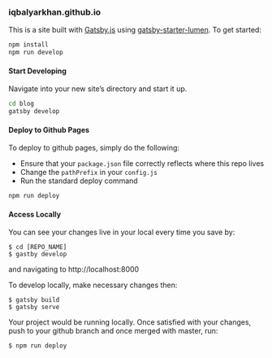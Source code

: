 ### iqbalyarkhan.github.io

This is a site built with [Gatsby.js](https://www.gatsbyjs.org/) using [gatsby-starter-lumen](https://github.com/alxshelepenok/gatsby-starter-lumen). To get started:

```bash
npm install
npm run develop
```

#### Start Developing

Navigate into your new site’s directory and start it up.

```sh
cd blog
gatsby develop
```

#### Deploy to Github Pages

To deploy to github pages, simply do the following:

- Ensure that your `package.json` file correctly reflects where this repo lives
- Change the `pathPrefix` in your `config.js`
- Run the standard deploy command

```sh
npm run deploy
```


#### Access Locally
You can see your changes live in your local every time you save by:
```
$ cd [REPO_NAME]
$ gastby develop
```
and navigating to http://localhost:8000

To develop locally, make necessary changes then:
```
$ gatsby build
$ gatsby serve
```
Your project would be running locally. Once satisfied with your changes, push to your
github branch and once merged with master, run:
```
$ npm run deploy
```

